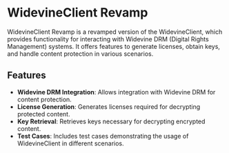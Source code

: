 # WidevineClient Revamp

WidevineClient Revamp is a revamped version of the WidevineClient, which provides functionality for interacting with Widevine DRM (Digital Rights Management) systems. It offers features to generate licenses, obtain keys, and handle content protection in various scenarios.

## Features

- **Widevine DRM Integration**: Allows integration with Widevine DRM for content protection.
- **License Generation**: Generates licenses required for decrypting protected content.
- **Key Retrieval**: Retrieves keys necessary for decrypting encrypted content.
- **Test Cases**: Includes test cases demonstrating the usage of WidevineClient in different scenarios.

